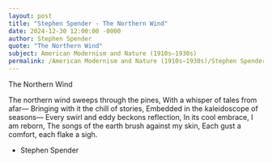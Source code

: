 ```yaml
---
layout: post
title: "Stephen Spender - The Northern Wind"
date: 2024-12-30 12:00:00 -0000
author: Stephen Spender
quote: "The Northern Wind"
subject: American Modernism and Nature (1910s–1930s)
permalink: /American Modernism and Nature (1910s–1930s)/Stephen Spender/Stephen Spender - The Northern Wind
---
```


The Northern Wind

The northern wind sweeps through the pines,
With a whisper of tales from afar—
Bringing with it the chill of stories,
Embedded in the kaleidoscope of seasons—
Every swirl and eddy beckons reflection,
In its cool embrace, I am reborn,
The songs of the earth brush against my skin,
Each gust a comfort, each flake a sigh.


- Stephen Spender
